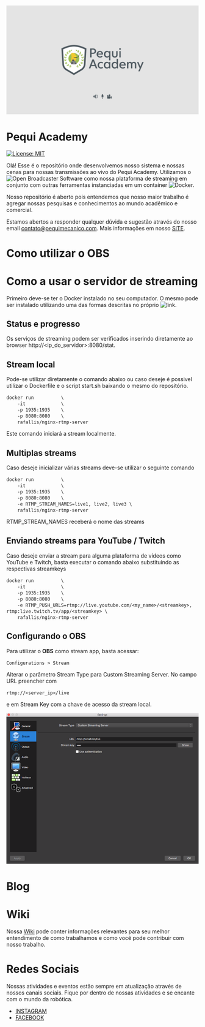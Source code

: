 ![](https://github.com/PEQUI-MEC/PEQUI-ACADEMY/blob/master/Pequi%20Academy.jpg)

# Pequi Academy

[![License: MIT](https://img.shields.io/badge/License-MIT-yellow.svg)](https://github.com/PEQUI-MEC/PEQUI-ACADEMY/blob/master/docs/LICENSE)
 
Olá! Esse é o repositório onde desenvolvemos nosso sistema e nossas cenas para nossas transmissões ao vivo do Pequi Academy. Utilizamos o ![Open Broadcaster Software](https://obsproject.com) como nossa plataforma de streaming em conjunto com outras ferramentas instanciadas em um container ![Docker](https://www.docker.com).

Nosso repositório é aberto pois entendemos que nosso maior trabalho é agregar nossas pesquisas e conhecimentos ao mundo acadêmico e comercial.

Estamos abertos a responder qualquer dúvida e sugestão através do nosso email contato@pequimecanico.com. Mais informações em nosso [SITE](https://pequimecanico.com/).

# Como utilizar o OBS

# Como a usar o servidor de streaming

Primeiro deve-se ter o Docker instalado no seu computador. O mesmo pode ser instalado utilizando uma das formas descritas no próprio ![link](https://docs.docker.com/install). 

## Status e progresso

Os serviços de streaming podem ser verificados inserindo diretamente ao browser http://<ip_do_servidor>:8080/stat. 

## Stream local
Pode-se utilizar diretamente o comando abaixo ou caso deseje é possivel utilizar o Dockerfile e o script start.sh baixando o mesmo do repositório.

```
docker run          \
    -it             \
    -p 1935:1935    \
    -p 8080:8080    \
    rafallis/nginx-rtmp-server
```

Este comando iniciará a stream localmente. 

## Multiplas streams
Caso deseje inicializar várias streams deve-se utilizar o seguinte comando

```
docker run          \
    -it             \
    -p 1935:1935    \
    -p 8080:8080    \
    -e RTMP_STREAM_NAMES=live1, live2, live3 \
    rafallis/nginx-rtmp-server
```
RTMP_STREAM_NAMES receberá o nome das streams 

## Enviando streams para YouTube / Twitch

Caso deseje enviar a stream para alguma plataforma de vídeos como YouTube e Twitch, basta executar o comando abaixo substituindo as respectivas streamkeys

```
docker run          \
    -it             \
    -p 1935:1935    \
    -p 8080:8080    \
    -e RTMP_PUSH_URLS=rtmp://live.youtube.com/<my_name>/<streamkey>, rtmp:live.twitch.tv/app/<streamkey> \
    rafallis/nginx-rtmp-server
```

## Configurando o OBS

Para utilizar o **OBS** como stream app, basta acessar:
```
Configurations > Stream
```
Alterar o parâmetro Stream Type para Custom Streaming Server. No campo URL preencher com

```
rtmp://<server_ip>/live
```

e em Stream Key com a chave de acesso da stream local.

![](https://github.com/PEQUI-MEC/PEQUI-ACADEMY/blob/master/docs/assets/obs_custom_server_config.png)

# Blog

# Wiki

Nossa [Wiki](https://github.com/PEQUI-MEC/VSSS-INF/wiki) pode conter informações relevantes para seu melhor entendimento de como trabalhamos e como você pode contribuir com nosso trabalho.

# Redes Sociais

Nossas atividades e eventos estão sempre em atualização através de nossos canais sociais. Fique por dentro de nossas atividades e se encante com o mundo da robótica.

- [INSTAGRAM](https://www.instagram.com/pequimecanico/)
- [FACEBOOK](https://www.facebook.com/NucleoPMec)
